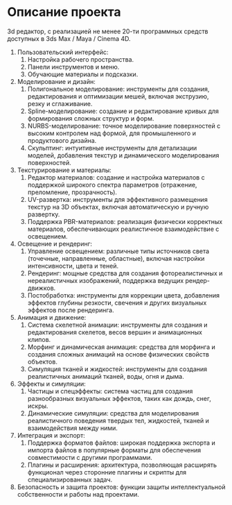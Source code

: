 # Описание проекта

3d редактор, с реализацией не менее 20-ти программных средств доступных в 3ds Max / Maya / Cinema 4D.

1.	Пользовательский интерфейс:
    1.	Настройка рабочего пространства.
    2.	Панели инструментов и меню.
    3.	Обучающие материалы и подсказки.
2.	Моделирование и дизайн:
    1.	Полигональное моделирование: инструменты для создания, редактирования и оптимизации мешей, включая экструзию, резку и сглаживание.
    2.	Spline-моделирование: создание и редактирование кривых для формирования сложных структур и форм.
    3.	NURBS-моделирование: точное моделирование поверхностей с высоким контролем над формой, для промышленного и продуктового дизайна.
    4.	Скульптинг: интуитивные инструменты для детализации моделей, добавления текстур и динамического моделирования поверхностей.
3.	Текстурирование и материалы:
    1.	Редактор материалов: создание и настройка материалов с поддержкой широкого спектра параметров (отражение, преломление, прозрачность).
    2.	UV-развертка: инструменты для эффективного размещения текстур на 3D объектах, включая автоматическую и ручную развертку.
    3.	Поддержка PBR-материалов: реализация физически корректных материалов, обеспечивающих реалистичное взаимодействие с освещением.
4.	Освещение и рендеринг:
    1.	Управление освещением: различные типы источников света (точечные, направленные, областные), включая настройки интенсивности, цвета и теней.
    2.	Рендеринг: мощные средства для создания фотореалистичных и нереалистичных изображений, поддержка ведущих рендер-движков.
    3.	Постобработка: инструменты для коррекции цвета, добавления эффектов глубины резкости, свечения и других визуальных эффектов после рендеринга.
5.	Анимация и движение:
    1.	Система скелетной анимации: инструменты для создания и редактирования скелетов, весов вершин и анимационных клипов.
    2.	Морфинг и динамическая анимация: средства для морфинга и создания сложных анимаций на основе физических свойств объектов.
    3.	Симуляция тканей и жидкостей: инструменты для создания реалистичных анимаций тканей, воды, огня и дыма.
6.	Эффекты и симуляции:
    1.	Частицы и спецэффекты: система частиц для создания разнообразных визуальных эффектов, таких как дождь, снег, искры.
    2.	Динамические симуляции: средства для моделирования реалистичного поведения твердых тел, жидкостей, тканей и взаимодействия между ними.
7.	Интеграция и экспорт:
    1.	Поддержка форматов файлов: широкая поддержка экспорта и импорта файлов в популярные форматы для обеспечения совместимости с другими программами.
    2.	Плагины и расширения: архитектура, позволяющая расширять функционал через сторонние плагины и скрипты для специализированных задач.
8.	Безопасность и защита проектов: функции защиты интеллектуальной собственности и работы над проектами.
